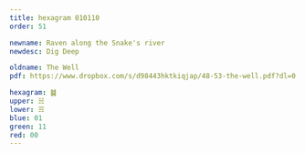 ```yaml
---
title: hexagram 010110
order: 51

newname: Raven along the Snake's river
newdesc: Dig Deep

oldname: The Well
pdf: https://www.dropbox.com/s/d98443hktkiqjap/48-53-the-well.pdf?dl=0

hexagram: ䷯
upper: ☵
lower: ☴
blue: 01
green: 11
red: 00
---
```

